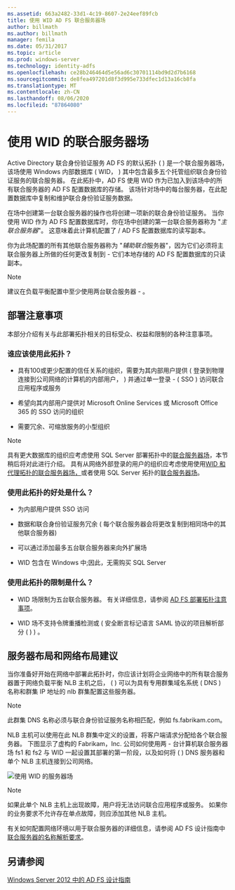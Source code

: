 ```yaml
---
ms.assetid: 663a2482-33d1-4c19-8607-2e24eef89fcb
title: 使用 WID AD FS 联合服务器场
author: billmath
ms.author: billmath
manager: femila
ms.date: 05/31/2017
ms.topic: article
ms.prod: windows-server
ms.technology: identity-adfs
ms.openlocfilehash: ce28b246464d5e56ad6c30701114bd9d2d7b6168
ms.sourcegitcommit: de8fea497201d8f3d995e733dfec1d13a16cb8fa
ms.translationtype: MT
ms.contentlocale: zh-CN
ms.lasthandoff: 08/06/2020
ms.locfileid: "87864080"
---
```

# <a name="federation-server-farm-using-wid"></a>使用 WID 的联合服务器场

Active Directory 联合身份验证服务 AD FS 的默认拓扑 \( \) 是一个联合服务器场，该场使用 Windows 内部数据库 \( WID， \) 其中包含最多五个托管组织联合身份验证服务的联合服务器。 在此拓扑中，AD FS 使用 WID 作为已加入到该场中的所有联合服务器的 AD FS 配置数据库的存储。 该场针对场中的每台服务器，在此配置数据库中复制和维护联合身份验证服务数据。  
  
在场中创建第一台联合服务器的操作也将创建一项新的联合身份验证服务。 当你使用 WID 作为 AD FS 配置数据库时，你在场中创建的第一台联合服务器称为 "*主联合服务器*"。 这意味着此计算机配置了 \/ AD FS 配置数据库的读写副本。  
  
你为此场配置的所有其他联合服务器称为 "*辅助联合*服务器"，因为它们必须将主联合服务器上所做的任何更改复制到 \- 它们本地存储的 AD FS 配置数据库的只读副本。  
  
> [!NOTE]  
> 建议在负载平衡配置中至少使用两台联合服务器 \- 。  
  
## <a name="deployment-considerations"></a>部署注意事项  
本部分介绍有关与此部署拓扑相关的目标受众、权益和限制的各种注意事项。  
  
### <a name="who-should-use-this-topology"></a>谁应该使用此拓扑？  
  
-   具有100或更少配置的信任关系的组织，需要为其内部用户提供 \( 登录到物理连接到公司网络的计算机的内部用户， \) 并通过单一登录 \- \( SSO \) 访问联合应用程序或服务  
  
-   希望向其内部用户提供对 Microsoft Online Services 或 Microsoft Office 365 的 SSO 访问的组织  
  
-   需要冗余、可缩放服务的小型组织  
  
> [!NOTE]  
> 具有更大数据库的组织应考虑使用 SQL Server 部署拓扑中的[联合服务器场](Federation-Server-Farm-Using-SQL-Server.md)，本节稍后将对此进行介绍。 具有从网络外部登录的用户的组织应考虑使用使用[WID 和代理拓扑的联合服务器场，](Federation-Server-Farm-Using-WID-and-Proxies.md)或者使用 SQL Server 拓扑的[联合服务器场](Federation-Server-Farm-Using-SQL-Server.md)。  
  
### <a name="what-are-the-benefits-of-using-this-topology"></a>使用此拓扑的好处是什么？  
  
-   为内部用户提供 SSO 访问  
  
-   数据和联合身份验证服务冗余 \( 每个联合服务器会将更改复制到相同场中的其他联合服务器\)  
  
-   可以通过添加最多五台联合服务器来向外扩展场  
  
-   WID 包含在 Windows 中;因此，无需购买 SQL Server  
  
### <a name="what-are-the-limitations-of-using-this-topology"></a>使用此拓扑的限制是什么？  
  
-   WID 场限制为五台联合服务器。 有关详细信息，请参阅 [AD FS 部署拓扑注意事项](AD-FS-Deployment-Topology-Considerations.md)。  
  
-   WID 场不支持令牌重播检测或 \( 安全断言标记语言 SAML 协议的项目解析部分 \( \) \) 。  
  
## <a name="server-placement-and-network-layout-recommendations"></a>服务器布局和网络布局建议  
当你准备好开始在网络中部署此拓扑时，你应该计划将企业网络中的所有联合服务器置于网络负载平衡 NLB 主机之后， \( \) 可以为具有专用群集域名系统 \( DNS \) 名称和群集 IP 地址的 nlb 群集配置这些服务器。  
  
> [!NOTE]  
> 此群集 DNS 名称必须与联合身份验证服务名称相匹配，例如 fs.fabrikam.com。  
  
NLB 主机可以使用在此 NLB 群集中定义的设置，将客户端请求分配给各个联合服务器。 下图显示了虚构的 Fabrikam，Inc. 公司如何使用两 \- 台计算机联合服务器场 fs1 和 fs2 与 WID 一起设置其部署的第一阶段，以及如何将 \( \) DNS 服务器和单个 NLB 主机连接到公司网络。  
  
![使用 WID 的服务器场](media/FarmWID.gif)  
  
> [!NOTE]  
> 如果此单个 NLB 主机上出现故障，用户将无法访问联合应用程序或服务。 如果你的业务要求不允许存在单点故障，则应添加其他 NLB 主机。  
  
有关如何配置网络环境以用于联合服务器的详细信息，请参阅 AD FS 设计指南中[联合服务器的名称解析要求](Name-Resolution-Requirements-for-Federation-Servers.md)。  
  
## <a name="see-also"></a>另请参阅
[Windows Server 2012 中的 AD FS 设计指南](AD-FS-Design-Guide-in-Windows-Server-2012.md)
